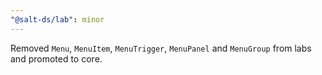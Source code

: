 ```yaml
---
"@salt-ds/lab": minor
---
```


Removed `Menu`, `MenuItem`, `MenuTrigger`, `MenuPanel` and `MenuGroup` from labs and promoted to core.
